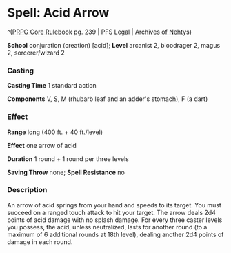 # Spell: Acid Arrow

^([PRPG Core Rulebook][ss-acid-arrow] pg. 239 | PFS Legal | [Archives of Nehtys][sn-acid-arrow])

**School** conjuration (creation) [acid]; **Level** arcanist 2, bloodrager 2, magus 2, sorcerer/wizard 2

### Casting

**Casting Time** 1 standard action  

**Components** V, S, M (rhubarb leaf and an adder's stomach), F (a dart)

### Effect

**Range** long (400 ft. + 40 ft./level)  

**Effect** one arrow of acid  

**Duration** 1 round + 1 round per three levels  

**Saving Throw** none; **Spell Resistance** no

### Description

An arrow of acid springs from your hand and speeds to its target. You must succeed on a ranged touch attack to hit your target. The arrow deals 2d4 points of acid damage with no splash damage. For every three caster levels you possess, the acid, unless neutralized, lasts for another round (to a maximum of 6 additional rounds at 18th level), dealing another 2d4 points of damage in each round.

[ss-acid-arrow]: http://paizo.com/pathfinderRPG/v57
[sn-acid-arrow]: http://www.archivesofnethys.com/SpellDisplay.aspx?ItemName=Acid%20Arrow